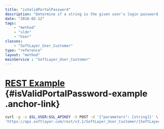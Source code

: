 ```yaml
---
title: "isValidPortalPassword"
description: "Determine if a string is the given user's login password to the SoftLayer customer portal. "
date: "2018-02-12"
tags:
    - "method"
    - "sldn"
    - "User"
classes:
    - "SoftLayer_User_Customer"
type: "reference"
layout: "method"
mainService : "SoftLayer_User_Customer"
---
```


# [REST Example](#isValidPortalPassword-example) <a href="/article/rest/"><i class="fas fa-question"></i></a> {#isValidPortalPassword-example .anchor-link} 
```bash
curl -g -u $SL_USER:$SL_APIKEY -X POST -d '{"parameters": [string]}' \
'https://api.softlayer.com/rest/v3.1/SoftLayer_User_Customer/{SoftLayer_User_CustomerID}/isValidPortalPassword'
```
